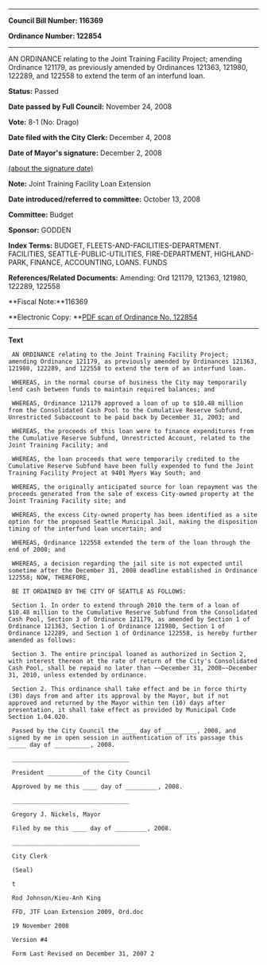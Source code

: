 

********

**Council Bill Number: 116369**
   
**Ordinance Number: 122854**
********

 AN ORDINANCE relating to the Joint Training Facility Project; amending Ordinance 121179, as previously amended by Ordinances 121363, 121980, 122289, and 122558 to extend the term of an interfund loan.

**Status:** Passed
   
**Date passed by Full Council:** November 24, 2008
   
**Vote:** 8-1 (No: Drago)
   
**Date filed with the City Clerk:** December 4, 2008
   
**Date of Mayor's signature:** December 2, 2008
   
[(about the signature date)](/~public/approvaldate.htm)
   
   
**Note:** Joint Training Facility Loan Extension

   
**Date introduced/referred to committee:** October 13, 2008
   
**Committee:** Budget
   
**Sponsor:** GODDEN
   
   
**Index Terms:** BUDGET, FLEETS-AND-FACILITIES-DEPARTMENT. FACILITIES, SEATTLE-PUBLIC-UTILITIES, FIRE-DEPARTMENT, HIGHLAND-PARK, FINANCE, ACCOUNTING, LOANS. FUNDS

**References/Related Documents:** Amending: Ord 121179, 121363, 121980, 122289, 122558

**Fiscal Note:**116369

**Electronic Copy: **[PDF scan of Ordinance No. 122854](/~archives/Ordinances/Ord_122854.pdf)

********

**Text**
   
```
 AN ORDINANCE relating to the Joint Training Facility Project; amending Ordinance 121179, as previously amended by Ordinances 121363, 121980, 122289, and 122558 to extend the term of an interfund loan.

 WHEREAS, in the normal course of business the City may temporarily lend cash between funds to maintain required balances; and

 WHEREAS, Ordinance 121179 approved a loan of up to $10.48 million from the Consolidated Cash Pool to the Cumulative Reserve Subfund, Unrestricted Subaccount to be paid back by December 31, 2003; and

 WHEREAS, the proceeds of this loan were to finance expenditures from the Cumulative Reserve Subfund, Unrestricted Account, related to the Joint Training Facility; and

 WHEREAS, the loan proceeds that were temporarily credited to the Cumulative Reserve Subfund have been fully expended to fund the Joint Training Facility Project at 9401 Myers Way South; and

 WHEREAS, the originally anticipated source for loan repayment was the proceeds generated from the sale of excess City-owned property at the Joint Training Facility site; and

 WHEREAS, the excess City-owned property has been identified as a site option for the proposed Seattle Municipal Jail, making the disposition timing of the interfund loan uncertain; and

 WHEREAS, Ordinance 122558 extended the term of the loan through the end of 2008; and

 WHEREAS, a decision regarding the jail site is not expected until sometime after the December 31, 2008 deadline established in Ordinance 122558; NOW, THEREFORE,

 BE IT ORDAINED BY THE CITY OF SEATTLE AS FOLLOWS:

 Section 1. In order to extend through 2010 the term of a loan of $10.48 million to the Cumulative Reserve Subfund from the Consolidated Cash Pool, Section 3 of Ordinance 121179, as amended by Section 1 of Ordinance 121363, Section 1 of Ordinance 121980, Section 1 of Ordinance 122289, and Section 1 of Ordinance 122558, is hereby further amended as follows:

 Section 3. The entire principal loaned as authorized in Section 2, with interest thereon at the rate of return of the City's Consolidated Cash Pool, shall be repaid no later than ~~December 31, 2008~~December 31, 2010, unless extended by ordinance.

 Section 2. This ordinance shall take effect and be in force thirty (30) days from and after its approval by the Mayor, but if not approved and returned by the Mayor within ten (10) days after presentation, it shall take effect as provided by Municipal Code Section 1.04.020.

 Passed by the City Council the ____ day of _________, 2008, and signed by me in open session in authentication of its passage this _____ day of __________, 2008.

 _________________________________

 President __________of the City Council

 Approved by me this ____ day of _________, 2008.

 _________________________________

 Gregory J. Nickels, Mayor

 Filed by me this ____ day of _________, 2008.

 ____________________________________

 City Clerk

 (Seal)

 t

 Rod Johnson/Kieu-Anh King

 FFD, JTF Loan Extension 2009, Ord.doc

 19 November 2008

 Version #4

 Form Last Revised on December 31, 2007 2

```

